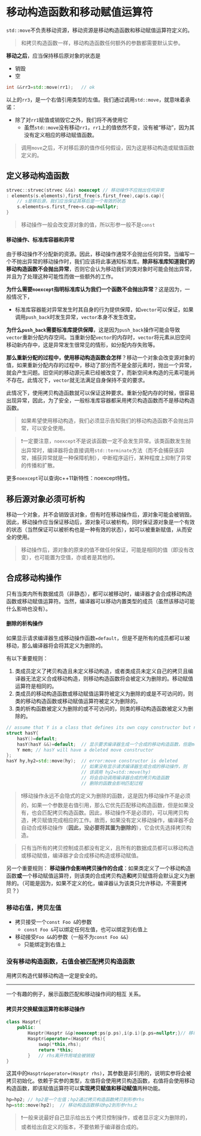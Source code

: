 # 移动构造函数和移动赋值运算符

`std::move`不负责移动资源，移动资源是移动构造函数和移动赋值运算符定义的。

> 和拷贝构造函数一样，移动构造函数任何额外的参数都需要默认实参。

**移动之后**，应当保持移后原对象的状态是
- 销毁
- 空

```c++
int &&rr3=std::move(rr1);   // ok
```
以上的`rr3`，是一个右值引用类型的左值。我们通过调用`std::move`，就意味着承诺：
- 除了对`rr1`赋值或销毁它之外，我们将不再使用它
    - 虽然`std::move`没有移动`rr1`，`rr1`上的值依然不变，没有被“移动”，因为其没有定义相应的移动赋值函数。

> 调用`move`之后，不对移后源的值作任何假设，因为这是移动构造或赋值函数定义的。

## 定义移动构造函数
```c++
strvec::strvec(strvec &&s) noexcept // 移动操作不应抛出任何异常
: elements(s.elements),first_free(s.first_free),cap(s.cap){
    // s是移后源，我们应当保证其移后是一个有效的状态
    s.elements=s.first_free=s.cap=nullptr;
}
```

> 移动操作一般会改变源对象的值，所以形参一般不是`const`

#### 移动操作、标准库容器和异常

由于移动操作不分配新的资源。因此，移动操作通常不会抛出任何异常。当编写一个不抛出异常的移动操作时，我们应该将此事通知标准库。**除非标准库知道我们的移动构造函数不会抛出异常**，否则它会认为移动我们的类对象时可能会抛出异常，并且为了处理这种可能性而做一些额外的工作。

**为什么需要`noexcept`指明标准库认为我们一个函数不会抛出异常**？这是因为，一般情况下，
- 标准库容器能对异常发生时其自身的行为提供保障，如`vector`可以保证，如果调用`push_back`时发生异常，`vector`本身不发生改变。

**为什么`push_back`需要标准库提供保障**，这是因为`push_back`操作可能会导致`vector`重新分配内存空间。当重新分配`vector`的内存时，`vector`将元素从旧空间移动新内存中，这是异常发生很常见的情形，如分配内存失败等。

**那么重新分配的过程中，使用移动构造函数会怎样**？移动一个对象会改变源对象的值，如果重新分配内存的过程中，移动了部分而不是全部元素时，抛出一个异常，就会产生问题。旧空间的移动源元素已经被改变了，而新空间未构造的元素可能尚不存在。此情况下，`vector`就无法满足自身保持不变的要求。

此情况下，使用拷贝构造函数就可以保证这种要求。重新分配内存的时候，很容易出现异常，因此，为了安全，一般标准库容器都采用拷贝构造函数而不是移动构造函数。

> 如果希望使用移动构造，我们必须显示告知我们的移动构造函数不会抛出异常，可以安全使用。

> :exclamation:一定要注意，`noexcept`不是说该函数一定不会发生异常。该类函数发生抛出异常时，编译器将会直接调用`std::terminate`方法（而不会捕获该异常，捕获异常就是一种保障机制），中断程序运行，某种程度上抑制了异常的传播和扩散。


更多`noexcept`可以查询c++11新特性：noexcept特性。

## 移后源对象必须可析构

移动一个对象，并不会销毁该对象，但有时在移动操作后，源对象可能会被销毁。因此，移动操作应当保证移动后，源对象可以被析构，同时保证源对象是一个有效的状态（当然保证可以被析构也是一种有效的状态），如可以被重新赋值，从而安全的使用。

> 移动操作后，源对象的原来的值不做任何保证，可能是相同的值（即没有改变），也可能置为空值，亦或者是其他的。

## 合成移动构操作

只有当类内所有数据成员（非静态），都可以被移动时，编译器才会合成移动构造函数或移动赋值运算符。当然，编译器可以移动内置类型的成员（虽然该移动可能什么影响也没有）。

#### 删除的析构操作

如果显示请求编译器生成移动操作函数`=default`，但是不是所有的成员都可以被移动，那么编译器将会将其定义为删除的。

有以下重要规则：
1. 类成员定义了拷贝构造且未定义移动构造，或者类成员未定义自己的拷贝且编译器无法定义合成移动构造，则移动构造函数将会被定义为删除的。移动赋值运算符是相同的。
2. 类成员的移动构造函数或移动赋值运算符被定义为删除的或是不可访问的，则类的移动构造函数或移动赋值运算符被定义为删除的。
3. 类的析构函数被定义为删除的或不可访问的，则类的移动构造函数被定义为删除的。

```c++
// assume that Y is a class that defines its own copy constructor but not a move constructor. Also, the compiler will not synthesize its move construct
struct hasY{
    hasY()=default;
    hasY(hasY &&)=default;  // 显示要求编译器生成一个合成的移动构造函数，但是mem无法移动，因此将其定义为删除的
    Y mem; // hasY will have a deleted move constructor
};
hasY hy,hy2=std::move(hy);  // error:move constructor is deleted
                            // 如果没有显示请求编译器生成合成的移动操作，则
                            // 该调用 hy2=std::move(hy)
                            // 将会自动调用编译器合成的拷贝构造函数
                            // 删除的函数会影响匹配过程
```

> :exclamation:移动操作永远不会隐式的定义为删除的函数，这是因为移动操作不是必须的，如果一个参数是右值引用，那么它优先匹配移动构造函数，但是如果没有，也会匹配拷贝构造函数。因此，移动操作不是必须的，可以用拷贝构造，拷贝赋值完成相应的工作。故而，如果没有定义移动操作，编译器不会自动合成移动操作（**因此，没必要将其置为删除的**），它会优先选择拷贝构造。

> 只有当所有的拷贝控制成员都没有定义，且所有的数据成员都可以移动构造或移动赋值，编译器才会合成移动构造或移动赋值。

另一个重要规则：
**移动操作会影响拷贝操作的合成**：如果类定义了一个移动构造函数**或**一个移动赋值运算符，则该类的合成拷贝构造**和**拷贝赋值将会默认定义为删除的。（可能是因为，如果不定义的化，编译器认为该类只允许移动，不需要拷贝？）


### 移动右值，拷贝左值

- 拷贝接受一个`const Foo &`的参数
    - `const Foo &`可以绑定任何左值，也可以绑定到右值上
- 移动接受`Foo &&`的参数（一般不为`const Foo &&`）
    - 只能绑定到右值上

### 没有移动构造函数，右值会被匹配拷贝构造函数

用拷贝构造代替移动构造一定是安全的。

---
一个有趣的例子，展示函数匹配和移动操作间的相互 关系。
#### 拷贝并交换赋值运算符和移动操作
```c++
class Hasptr{
    public:
        Hasptr(Hasptr &&p)noexcept:ps(p.ps),i(p.i){p.ps=nullptr;}// 移动后，将源对象置为有效的状态
        Hasptr&operator=(Hasptr rhs){
            swap(*this,rhs);
            return *this;
        }   // rhs离开作用域会被销毁
}
```
这其中的`Hasptr&operator=(Hasptr rhs)`，其参数是非引用的，说明实参将会被拷贝初始化。依赖于实参的类型，左值将会使用拷贝构造函数，右值将会使用移动构造函数，即该赋值运算符可以**实现拷贝赋值和移动赋值**两种功能。

```c++
hp=hp2; // hp2是一个左值；hp2通过拷贝构造函数拷贝到形参rhs
hp=std::move(hp2);  // 移动构造函数移动hp2到形参rhs上
```

> :exclamation:一般来说最好自己显示给出五个拷贝控制操作，或者显示定义为删除的，或者给出自定义的版本，不要依赖于编译器合成的。



